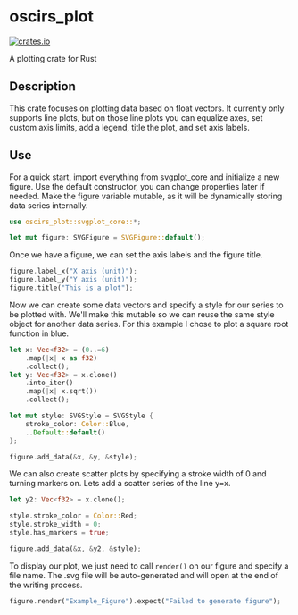 # oscirs_plot

[![crates.io](https://shields.io/crates/v/oscirs_plot)](https://crates.io/crates/oscirs_plot)

A plotting crate for Rust

## Description

This crate focuses on plotting data based on float vectors. It currently only supports line plots, but on those line plots you can equalize axes, set custom axis limits, add a legend, title the plot, and set axis labels.

## Use

For a quick start, import everything from svgplot_core and initialize a new figure. Use the default constructor, you can change properties later if needed. Make the figure variable mutable, as it will be dynamically storing data series internally. 

```rust
use oscirs_plot::svgplot_core::*;

let mut figure: SVGFigure = SVGFigure::default();
```

Once we have a figure, we can set the axis labels and the figure title.

```rust
figure.label_x("X axis (unit)");
figure.label_y("Y axis (unit)");
figure.title("This is a plot");
```

Now we can create some data vectors and specify a style for our series to be plotted with. We'll make this mutable so we can reuse the same style object for another data series. For this example I chose to plot a square root function in blue.

```rust
let x: Vec<f32> = (0..=6)
    .map(|x| x as f32)
    .collect();
let y: Vec<f32> = x.clone()
    .into_iter()
    .map(|x| x.sqrt())
    .collect();

let mut style: SVGStyle = SVGStyle {
    stroke_color: Color::Blue,
    ..Default::default()
};

figure.add_data(&x, &y, &style);
```

We can also create scatter plots by specifying a stroke width of 0 and turning markers on. Lets add a scatter series of the line y=x.

```rust
let y2: Vec<f32> = x.clone();

style.stroke_color = Color::Red;
style.stroke_width = 0;
style.has_markers = true;

figure.add_data(&x, &y2, &style);
```

To display our plot, we just need to call `render()` on our figure and specify a file name. The .svg file will be auto-generated and will open at the end of the writing process.

```rust
figure.render("Example_Figure").expect("Failed to generate figure");
```